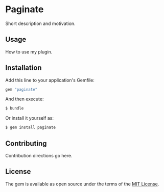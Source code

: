 # Paginate
Short description and motivation.

## Usage
How to use my plugin.

## Installation
Add this line to your application's Gemfile:

```ruby
gem "paginate"
```

And then execute:
```bash
$ bundle
```

Or install it yourself as:
```bash
$ gem install paginate
```

## Contributing
Contribution directions go here.

## License
The gem is available as open source under the terms of the [MIT License](https://opensource.org/licenses/MIT).

